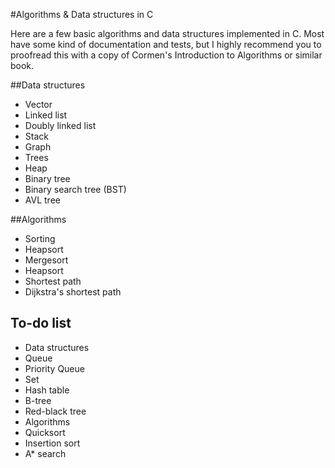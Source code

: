 #Algorithms & Data structures in C

Here are a few basic algorithms and data structures implemented in C. Most have some kind of documentation and tests, but I highly recommend you to proofread this with a copy of Cormen's Introduction to Algorithms or similar book.

##Data structures
- Vector
- Linked list
- Doubly linked list
- Stack
- Graph
- Trees
 - Heap
 - Binary tree
 - Binary search tree (BST)
 - AVL tree

##Algorithms
- Sorting
 - Heapsort
 - Mergesort
 - Heapsort
- Shortest path
 - Dijkstra's shortest path

## To-do list
- Data structures
 - Queue
 - Priority Queue
 - Set
 - Hash table
 - B-tree
 - Red-black tree
- Algorithms
 - Quicksort
 - Insertion sort
 - A* search
